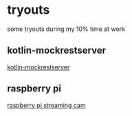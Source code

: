 # tryouts

some tryouts during my 10% time at work

## kotlin-mockrestserver
[kotlin-mockrestserver](kotlin-mockrestserver/)

## raspberry pi
[raspberry pi streaming cam](tree/main/raspberry-pi/streaming-cam)
